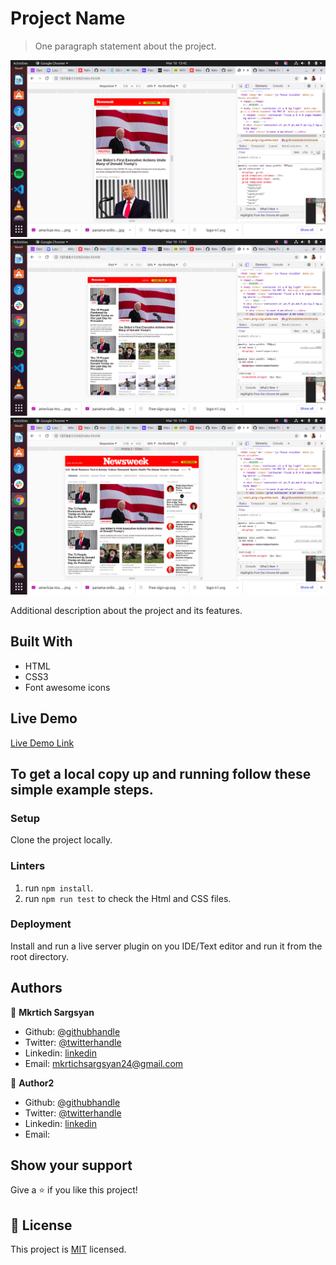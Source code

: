 # Project Name

> One paragraph statement about the project.

![screenshot](images/sce.png)
![screenshot](images/sce1.png)
![screenshot](images/sce2.png)

Additional description about the project and its features.

## Built With

- HTML
- CSS3
- Font awesome icons

## Live Demo

[Live Demo Link](https://verissimohenry.github.io/Newsweek/)

## To get a local copy up and running follow these simple example steps.

### Setup

Clone the project locally.

### Linters

1. run `npm install`.
2. run `npm run test` to check the Html and CSS files.

### Deployment

Install and run a live server plugin on you IDE/Text editor and run it from the root directory.

## Authors

👤 **Mkrtich Sargsyan**

- Github: [@githubhandle](https://github.com/MkrtichSargsyan)
- Twitter: [@twitterhandle](https://twitter.com/MkrtichSargsyan)
- Linkedin: [linkedin](https://www.linkedin.com/in/mkrtich-sargsyan-921ab0152/)
- Email:  mkrtichsargsyan24@gmail.com

👤 **Author2**

- Github: [@githubhandle](https://github.com/githubhandle)
- Twitter: [@twitterhandle](https://twitter.com/twitterhandle)
- Linkedin: [linkedin](https://linkedin.com/linkedinhandle)
- Email:  

## Show your support

Give a ⭐️ if you like this project!

## 📝 License

This project is [MIT](lic.url) licensed.
